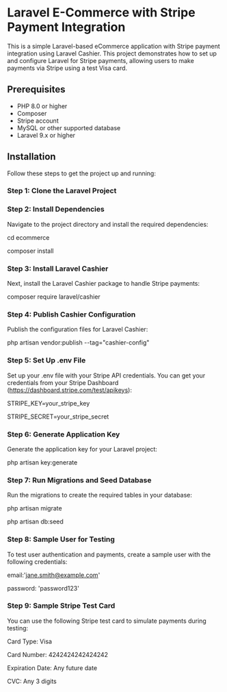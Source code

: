 # Laravel E-Commerce with Stripe Payment Integration

This is a simple Laravel-based eCommerce application with Stripe payment integration using Laravel Cashier. This project demonstrates how to set up and configure Laravel for Stripe payments, allowing users to make payments via Stripe using a test Visa card.

## Prerequisites

- PHP 8.0 or higher
- Composer
- Stripe account
- MySQL or other supported database
- Laravel 9.x or higher

## Installation

Follow these steps to get the project up and running:

### Step 1: Clone the Laravel Project

### Step 2: Install Dependencies
Navigate to the project directory and install the required dependencies:

cd ecommerce

composer install

### Step 3: Install Laravel Cashier
Next, install the Laravel Cashier package to handle Stripe payments:

composer require laravel/cashier

### Step 4: Publish Cashier Configuration
Publish the configuration files for Laravel Cashier:

php artisan vendor:publish --tag="cashier-config"

### Step 5: Set Up .env File
Set up your .env file with your Stripe API credentials. You can get your credentials from your Stripe Dashboard (https://dashboard.stripe.com/test/apikeys):

STRIPE_KEY=your_stripe_key

STRIPE_SECRET=your_stripe_secret

### Step 6: Generate Application Key

Generate the application key for your Laravel project:

php artisan key:generate

### Step 7: Run Migrations and Seed Database

Run the migrations to create the required tables in your database:

php artisan migrate

php artisan db:seed

### Step 8: Sample User for Testing

To test user authentication and payments, create a sample user with the following credentials:

email:'jane.smith@example.com'

password: 'password123'

### Step 9: Sample Stripe Test Card
You can use the following Stripe test card to simulate payments during testing:

Card Type: Visa

Card Number: 4242424242424242

Expiration Date: Any future date

CVC: Any 3 digits





